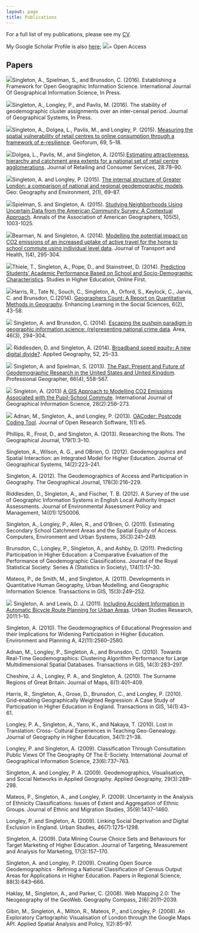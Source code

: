```yaml
---
layout: page
title: Publications
---
```


For a full list of my publications, please see my [CV](/cv/).

My Google Scholar Profile is also [here](http://scholar.google.co.uk/citations?hl=en&user=JDEfBE8AAAAJ); <img class="img-openpaper" src="/public/images/iconmonstr-download-13-icon.svg"></img>= Open Access

## Papers

<img class="img-openpaper" src="/public/images/iconmonstr-download-13-icon.svg">Singleton, A., Spielman, S., and Brunsdon, C. (2016). Establishing a Framework for Open Geographic Information Science. International Journal Of Geographical Information Science, In Press.

<img class="img-openpaper" src="/public/images/iconmonstr-download-13-icon.svg">Singleton, A., Longley, P., and Pavlis, M. (2016). The stability of geodemographic cluster assignments over an inter-censal period. Journal of Geographical Systems, In Press.

<img class="img-openpaper" src="/public/images/iconmonstr-download-13-icon.svg">Singleton, A., Dolgea, L., Pavlis, M., and Longley, P. (2015). [Measuring the spatial vulnerability of retail centres to online consumption through a framework of e-resilience](http://dx.doi.org/10.1016/j.geoforum.2015.11.013). Geoforum, 69, 5–18.

<img class="img-openpaper" src="/public/images/iconmonstr-download-13-icon.svg">Dolgea, L., Pavlis, M., and Singleton, A. (2015).[Estimating attractiveness, hierarchy and catchment area extents for a national set of retail centre agglomerations](http://dx.doi.org/10.1016/j.jretconser.2015.08.013). Journal of Retailing and Consumer Services, 28:78–90.

<img class="img-openpaper" src="/public/images/iconmonstr-download-13-icon.svg">Singleton, A. and Longley, P. (2015). [The internal structure of Greater London: a comparison of national and regional geodemographic models](http://dx.doi.org/10.1002/geo2.7). Geo: Geography and Environment, 2(1), 69–87.

<img class="img-openpaper" src="/public/images/iconmonstr-download-13-icon.svg">Spielman, S. and Singleton, A. (2015). [Studying Neighborhoods Using Uncertain Data from the American Community Survey: A Contextual Approach](http://dx.doi.org/10.1080/00045608.2015.1052335). Annals of the Association of American Geographers, 105(5), 1003-1025.

<img class="img-openpaper" src="/public/images/iconmonstr-download-13-icon.svg">Bearman, N. and Singleton, A. (2014). [Modelling the potential impact on CO2 emissions of
an increased uptake of active travel for the home to school commute using individual level
data](http://dx.doi.org/10.1016/j.jth.2014.09.009). Journal of Transport and Health, 1(4), 295-304.

<img class="img-openpaper" src="/public/images/iconmonstr-download-13-icon.svg">Thiele, T., Singleton, A., Pope, D., and Stainstreet, D. (2014). [Predicting Students’ Academic
Performance Based on School and Socio-Demographic Characteristics](http://dx.doi.org/10.1080/03075079.2014.974528). Studies in
Higher Education, Online First.

<img class="img-openpaper" src="/public/images/iconmonstr-download-13-icon.svg"></img>Harris, R., Tate N., Souch, C., Singleton, A., Orford, S., Keylock, C.,  Jarvis, C. and Brunsdon, C.(2014). [Geographers Count: A Report on Quantitative Methods in Geography](http://dx.doi.org/10.11120/elss.2014.00035). Enhancing Learning in the Social Sciences, 6(2), 43-58.

<img class="img-openpaper" src="/public/images/iconmonstr-download-13-icon.svg"></img> Singleton, A. and Brunsdon, C. (2014). [Escaping the pushpin paradigm in geographic information science: (re)presenting national crime data](http://dx.doi.org/10.1111/area.12116). Area, 46(3), 294–304.

<img class="img-openpaper" src="/public/images/iconmonstr-download-13-icon.svg"></img> Riddlesden, D. and Singleton, A. (2014). [Broadband speed equity: A new digital divide?](http://dx.doi.org/10.1016/j.apgeog.2014.04.008). Applied Geography, 52, 25–33.

<img class="img-openpaper" src="/public/images/iconmonstr-download-13-icon.svg"></img> Singleton, A. and Spielman, S. (2013). [The Past, Present and Future of Geodemographic Research in the United States and United Kingdom](http://dx.doi.org/10.1080/00330124.2013.848764). Professional Geographer, 66(4), 558-567.

<img class="img-openpaper" src="/public/images/iconmonstr-download-13-icon.svg"></img> Singleton, A. (2013) [A GIS Approach to Modelling CO2 Emissions Associated with the Pupil-School Commute](http://dx.doi.org/10.1080/13658816.2013.832765). International Journal of Geographical Information Science, 28(2):256–273.

<img class="img-openpaper" src="/public/images/iconmonstr-download-13-icon.svg"></img> Adnan, M., Singleton, A., and Longley, P. (2013). [OACoder: Postcode Coding Tool](http://dx.doi.org/10.5334/511ba2c94d661). Journal of Open Research Software, 1(1):e5.

Phillips, R., Frost, D., and Singleton, A. (2013). Researching the Riots. The Geographical Journal, 179(1):3–10.

Singleton, A., Wilson, A. G., and OBrien, O. (2012). Geodemographics and Spatial Interaction: an Integrated Model for Higher Education. Journal of Geographical Systems, 14(2):223–241.

Singleton, A. (2012). The Geodemographics of Access and Participation in Geography. The Geographical Journal, 178(3):216–229.

Riddlesden, D., Singleton, A., and Fischer, T. B. (2012). A Survey of the use of Geographic Information Systems in English Local Authority Impact Assessments. Journal of Environmental Assessment Policy and Management, 14(01):1250006.

Singleton, A., Longley, P., Allen, R., and O’Brien, O. (2011). Estimating Secondary School Catchment Areas and the Spatial Equity of Access. Computers, Environment and Urban Systems, 35(3):241–249.

Brunsdon, C., Longley, P., Singleton, A., and Ashby, D. (2011). Predicting Participation in Higher Education: a Comparative Evaluation of the Performance of Geodemographic Classifications. Journal of the Royal Statistical Society: Series A (Statistics in Society), 174(1):17–30.

Mateos, P., de Smith, M., and Singleton, A. (2011). Developments in Quantitative Human Geography, Urban Modelling, and Geographic Information Science. Transactions in GIS, 15(3):249–252.

<img class="img-openpaper" src="/public/images/iconmonstr-download-13-icon.svg"></img> Singleton, A. and Lewis, D. J. (2011). [Including Accident Information in Automatic Bicycle Route Planning for Urban Areas](http://www.hindawi.com/journals/usr/2011/362817/). Urban Studies Research, 2011:1–10.

Singleton, A. (2010). The Geodemographics of Educational Progression and their Implications for Widening Participation in Higher Education. Environment and Planning A, 42(11):2560–2580.

Adnan, M., Longley, P., Singleton, A., and Brunsdon, C. (2010). Towards Real-Time Geodemographics: Clustering Algorithm Performance for Large Multidimensional Spatial Databases. Transactions in GIS, 14(3):283–297.

Cheshire, J. A., Longley, P. A., and Singleton, A. (2010). The Surname Regions of Great Britain. Journal of Maps, 6(1):401–409.

Harris, R., Singleton, A., Grose, D., Brunsdon, C., and Longley, P. (2010). Grid-enabling Geographically Weighted Regression: A Case Study of Participation in Higher Education in England. Transactions in GIS, 14(1):43–61.

Longley, P. A., Singleton, A., Yano, K., and Nakaya, T. (2010). Lost in Translation: Cross- Cultural Experiences in Teaching Geo-Genealogy. Journal of Geography in Higher Education, 34(1):21–38.

Longley, P. and Singleton, A. (2009). Classification Through Consultation: Public Views Of The Geography Of The E-Society. International Journal of Geographical Information Science, 23(6):737–763.

Singleton, A. and Longley, P. A. (2009). Geodemographics, Visualisation, and Social Networks in Applied Geography. Applied Geography, 29(3):289–298.

Mateos, P., Singleton, A., and Longley, P. (2009). Uncertainty in the Analysis of Ethnicity Classifications: Issues of Extent and Aggregation of Ethnic Groups. Journal of Ethnic and Migration Studies, 35(9):1437–1460.

Longley, P. and Singleton, A. (2009). Linking Social Deprivation and Digital Exclusion in England. Urban Studies, 46(7):1275–1298.

Singleton, A. (2009). Data Mining Course Choice Sets and Behaviours for Target Marketing of Higher Education. Journal of Targeting, Measurement and Analysis for Marketing, 17(3):157–170.

Singleton, A. and Longley, P. (2009). Creating Open Source Geodemographics - Refining a National Classification of Census Output Areas for Applications in Higher Education. Papers in Regional Science, 88(3):643–666.

Haklay, M., Singleton, A., and Parker, C. (2008). Web Mapping 2.0: The Neogeography of the GeoWeb. Geography Compass, 2(6):2011–2039.

Gibin, M., Singleton, A., Milton, R., Mateos, P., and Longley, P. (2008). An Exploratory Cartographic Visualisation of London through the Google Maps API. Applied Spatial Analysis and Policy, 1(2):85–97.
